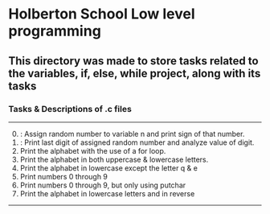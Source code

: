 # Holberton School Low level programming
## This directory was made to store tasks related to the variables, if, else, while project, along with its tasks
### Tasks & Descriptions of .c files
---
  0. : Assign random number to variable n and print sign of that number.
  1. : Print last digit of assigned random number and analyze value of digit.
  2. Print the alphabet with the use of a for loop.
  3. Print the alphabet in both uppercase & lowercase letters.
  4. Print the alphabet in lowercase except the letter q & e
  5. Print numbers 0 through 9
  6. Print numbers 0 through 9, but only using putchar
  7. Print the alphabet in lowercase letters and in reverse

---
